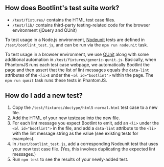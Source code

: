 ## How does Bootlint's test suite work?

* `/test/fixtures/` contains the HTML test case files.
* `/test/lib/` contains third-party testing-related code for the browser environment (jQuery and QUnit)

To test usage in a Node.js environment, [Nodeunit](https://github.com/caolan/nodeunit) tests are defined in `/test/bootlint_test.js`, and can be run via the `npm run nodeunit` task.

To test usage in a browser environment, we use [QUnit](https://qunitjs.com/) along with some additional automation in `/test/fixtures/generic-qunit.js`. Basically, when PhantomJS runs each test case webpage, we automatically Bootlint the page and then assert that the list of lint messages equals the `data-lint` attributes of the `<li>`s under the `<ol id="bootlint">` within the page. The `npm run qunit` task runs these tests in PhantomJS.


## How do I add a new test?

1. Copy the `/test/fixtures/doctype/html5-normal.html` test case to a new file.
2. Add the HTML of your new testcase into the new file.
3. For each lint message you expect Bootlint to emit, add an `<li>` under the `<ol id="bootlint">` in the file, and add a `data-lint` attribute to the `<li>` with the lint message string as the value (see existing tests for examples).
4. In `/test/bootlint_test.js`, add a corresponding Nodeunit test that uses your new test case file. (Yes, this involves duplicating the expected lint messages.)
5. Run `npm test` to see the results of your newly-added test.
